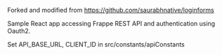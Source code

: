 Forked and modified from https://github.com/saurabhnative/loginforms

Sample React app accessing Frappe REST API and authentication using Oauth2.

Set API_BASE_URL, CLIENT_ID in src/constants/apiConstants
